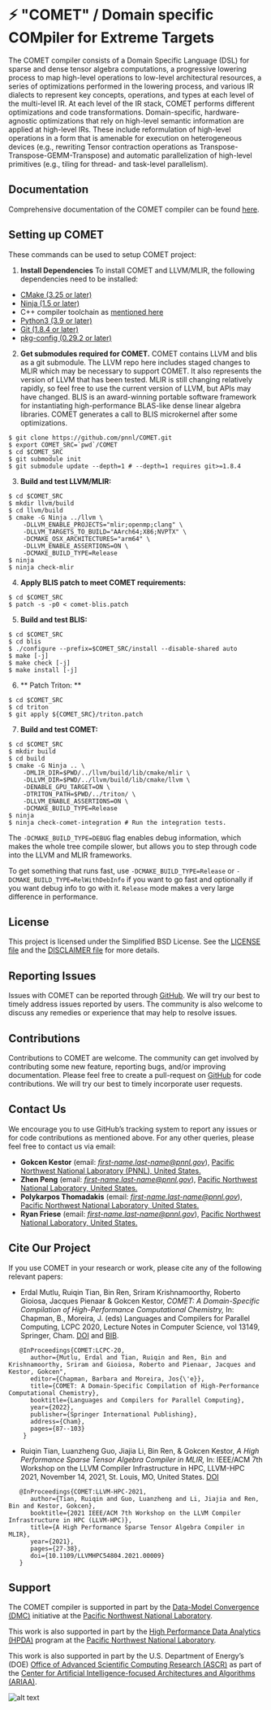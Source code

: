 
# ⚡️ "COMET" / Domain specific COMpiler for Extreme Targets

The COMET compiler consists of a Domain Specific Language (DSL) for sparse and dense tensor algebra computations, a progressive lowering process to map high-level operations to low-level architectural resources, a series of optimizations performed in the lowering process, and various IR dialects to represent key concepts, operations, and types at each level of the multi-level IR. At each level of the IR stack, COMET performs different optimizations and code transformations. Domain-specific, hardware- agnostic optimizations that rely on high-level semantic information are applied at high-level IRs. These include reformulation of high-level operations in a form that is amenable for execution on heterogeneous devices (e.g., rewriting Tensor contraction operations as Transpose-Transpose-GEMM-Transpose) and automatic parallelization of high-level primitives (e.g., tiling for thread- and task-level parallelism).

## Documentation

Comprehensive documentation of the COMET compiler can be found [here](https://pnnl-comet.readthedocs.io/).

## Setting up COMET

These commands can be used to setup COMET project:

1) **Install Dependencies** To install COMET and LLVM/MLIR, the following dependencies need to be installed:
* [CMake (3.25 or later)](https://cmake.org/download)
* [Ninja (1.5 or later)](https://ninja-build.org/)
* C++ compiler toolchain as [mentioned here](https://llvm.org/docs/GettingStarted.html#requirements)
* [Python3 (3.9 or later)](https://www.python.org/downloads/)
* [Git (1.8.4 or later)](https://www.git-scm.com/)
* [pkg-config (0.29.2 or later)](https://www.freedesktop.org/wiki/Software/pkg-config/)
2) **Get submodules required for COMET.**  COMET contains LLVM and blis as a git
submodule.  The LLVM repo here includes staged changes to MLIR which
may be necessary to support COMET.  It also represents the version of
LLVM that has been tested.  MLIR is still changing relatively rapidly,
so feel free to use the current version of LLVM, but APIs may have
changed. BLIS is an award-winning portable software framework for instantiating high-performance 
BLAS-like dense linear algebra libraries. COMET generates a call to BLIS microkernel 
after some optimizations.

```
$ git clone https://github.com/pnnl/COMET.git
$ export COMET_SRC=`pwd`/COMET
$ cd $COMET_SRC
$ git submodule init
$ git submodule update --depth=1 # --depth=1 requires git>=1.8.4
```


3) **Build and test LLVM/MLIR:**

```
$ cd $COMET_SRC
$ mkdir llvm/build
$ cd llvm/build
$ cmake -G Ninja ../llvm \
    -DLLVM_ENABLE_PROJECTS="mlir;openmp;clang" \
    -DLLVM_TARGETS_TO_BUILD="AArch64;X86;NVPTX" \
    -DCMAKE_OSX_ARCHITECTURES="arm64" \
    -DLLVM_ENABLE_ASSERTIONS=ON \
    -DCMAKE_BUILD_TYPE=Release
$ ninja
$ ninja check-mlir
```

4) **Apply BLIS patch to meet COMET requirements:**

```
$ cd $COMET_SRC
$ patch -s -p0 < comet-blis.patch
```

5) **Build and test BLIS:**

```
$ cd $COMET_SRC
$ cd blis
$ ./configure --prefix=$COMET_SRC/install --disable-shared auto
$ make [-j]
$ make check [-j]
$ make install [-j]
```

6) ** Patch Triton: **
```
$ cd $COMET_SRC
$ cd triton
$ git apply ${COMET_SRC}/triton.patch
```

7) **Build and test COMET:**

```
$ cd $COMET_SRC
$ mkdir build
$ cd build
$ cmake -G Ninja .. \
    -DMLIR_DIR=$PWD/../llvm/build/lib/cmake/mlir \
    -DLLVM_DIR=$PWD/../llvm/build/lib/cmake/llvm \
    -DENABLE_GPU_TARGET=ON \
    -DTRITON_PATH=$PWD/../triton/ \
    -DLLVM_ENABLE_ASSERTIONS=ON \
    -DCMAKE_BUILD_TYPE=Release
$ ninja
$ ninja check-comet-integration # Run the integration tests.
```

The `-DCMAKE_BUILD_TYPE=DEBUG` flag enables debug information, which makes the
whole tree compile slower, but allows you to step through code into the LLVM
and MLIR frameworks.

To get something that runs fast, use `-DCMAKE_BUILD_TYPE=Release` or
`-DCMAKE_BUILD_TYPE=RelWithDebInfo` if you want to go fast and optionally if
you want debug info to go with it.  `Release` mode makes a very large difference
in performance.

## License

This project is licensed under the Simplified BSD License. 
See the [LICENSE file](https://github.com/pnnl/COMET/blob/master/LICENSE)
and the [DISCLAIMER file](https://github.com/pnnl/COMET/blob/master/DISCLAIMER.txt) for more details.

## Reporting Issues

Issues with COMET can be reported through [GitHub](https://github.com/pnnl/COMET/issues). 
We will try our best to timely address issues reported by users. 
The community is also welcome to discuss any remedies or experience that may help to resolve issues.

## Contributions

Contributions to COMET are welcome. The community can get involved by contributing some new feature, reporting bugs, and/or improving documentation. 
Please feel free to create a pull-request on [GitHub](https://github.com/pnnl/COMET/pulls) for code contributions. 
We will try our best to timely incorporate user requests.

## Contact Us

We encourage you to use GitHub’s tracking system to report any issues or for code contributions as mentioned above. 
For any other queries, please feel free to contact us via email:
* **Gokcen Kestor** (email: *first-name.last-name@pnnl.gov*), [Pacific Northwest National Laboratory (PNNL), United States.](https://www.pnnl.gov/)
* **Zhen Peng** (email: *first-name.last-name@pnnl.gov*), [Pacific Northwest National Laboratory, United States.](https://www.pnnl.gov/)
* **Polykarpos Thomadakis** (email: *first-name.last-name@pnnl.gov*), [Pacific Northwest National Laboratory, United States.](https://www.pnnl.gov/)
* **Ryan Friese** (email: *first-name.last-name@pnnl.gov*), [Pacific Northwest National Laboratory, United States.](https://www.pnnl.gov/)

## Cite Our Project

If you use COMET in your research or work, please cite any of the following relevant papers:

* Erdal Mutlu, Ruiqin Tian, Bin Ren, Sriram Krishnamoorthy, Roberto Gioiosa, Jacques Pienaar & Gokcen Kestor, *COMET: A Domain-Specific Compilation of High-Performance Computational Chemistry,* In: Chapman, B., Moreira, J. (eds) Languages and Compilers for Parallel Computing, LCPC 2020, Lecture Notes in Computer Science, vol 13149, Springer, Cham. [DOI](https://doi.org/10.1007/978-3-030-95953-1_7) and [BIB](https://citation-needed.springer.com/v2/references/10.1007/978-3-030-95953-1_7?format=bibtex&flavour=citation).
```
   @InProceedings{COMET:LCPC-20,
      author={Mutlu, Erdal and Tian, Ruiqin and Ren, Bin and Krishnamoorthy, Sriram and Gioiosa, Roberto and Pienaar, Jacques and Kestor, Gokcen",
      editor={Chapman, Barbara and Moreira, Jos{\'e}},
      title={COMET: A Domain-Specific Compilation of High-Performance Computational Chemistry},
      booktitle={Languages and Compilers for Parallel Computing},
      year={2022},
      publisher={Springer International Publishing},
      address={Cham},
      pages={87--103}
    }
```
* Ruiqin Tian, Luanzheng Guo, Jiajia Li, Bin Ren, & Gokcen Kestor, *A High Performance Sparse Tensor Algebra Compiler in MLIR,* In: IEEE/ACM 7th Workshop on the LLVM Compiler Infrastructure in HPC, LLVM-HPC 2021, November 14, 2021, St. Louis, MO, United States. [DOI](https://doi.org/10.1109/LLVMHPC54804.2021.00009) 
```
   @InProceedings{COMET:LLVM-HPC-2021,
      author={Tian, Ruiqin and Guo, Luanzheng and Li, Jiajia and Ren, Bin and Kestor, Gokcen},
      booktitle={2021 IEEE/ACM 7th Workshop on the LLVM Compiler Infrastructure in HPC (LLVM-HPC)}, 
      title={A High Performance Sparse Tensor Algebra Compiler in MLIR}, 
      year={2021},
      pages={27-38},
      doi={10.1109/LLVMHPC54804.2021.00009}
   }
```

## Support

The COMET compiler is supported in part by the [Data-Model Convergence (DMC)](https://www.pnnl.gov/projects/dmc) 
initiative at the [Pacific Northwest National Laboratory](https://www.pnnl.gov/).

This work is also supported in part by the [High Performance Data Analytics (HPDA)](https://www.pnnl.gov/computing/HPDA/) program
at the [Pacific Northwest National Laboratory](https://www.pnnl.gov/).
 
This work is also supported in part by the U.S. Department of Energy’s (DOE) [Office of Advanced Scientific Computing Research (ASCR)](https://www.energy.gov/science/ascr/advanced-scientific-computing-research>)
as part of the [Center for Artificial Intelligence-focused Architectures and Algorithms (ARIAA)](https://www.pnnl.gov/projects/co-design-center-artificial-intelligence-focused-architectures-and-algorithms).

![alt text](https://github.com/pnnl/COMET/blob/master/docs/source/DMC_PNNL.jpeg)

